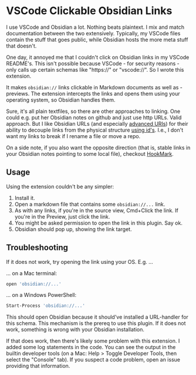 # VSCode Clickable Obsidian Links

I use VSCode and Obsidian a lot. Nothing beats plaintext. I mix and match documentation between the two extensively. Typically, my VSCode files contain the stuff that goes public, while Obsidian hosts the more meta stuff that doesn't.

One day, it annoyed me that I couldn't click on Obsidian links in my VSCode README's. This isn't possible because VSCode - for security reasons - only calls up certain schemas like "https://" or "vscode://". So I wrote this extension.

It makes `obsidian://` links clickable in Markdown documents as well as -previews. The extension intercepts the links and opens them using your operating system, so Obsidian handles them.

Sure, it's all plain textfiles, so there are other approaches to linking. One could e.g. put her Obsidian notes on github and just use http URLs. Valid approach. But I like Obsidian URLs (and especially [advanced URIs](https://publish.obsidian.md/advanced-uri-doc/Home)) for their ability to decouple links from the physical structure [using id's](https://publish.obsidian.md/advanced-uri-doc/Concepts/File+identifiers#Key+in+frontmatter). I.e., I don't want my links to break if I rename a file or move a repo.

On a side note, if you also want the opposite direction (that is, stable links in your Obsidian notes pointing to some local file), checkout [HookMark](https://hookproductivity.com).

## Usage

Using the extension couldn't be any simpler:

1. Install it.
1. Open a markdown file that contains some `obsidian://...` link.
1. As with any links, if you're in the source view, Cmd+Click the link. If you're in the Preview, just click the link.
1. You might be asked permission to open the link in this plugin. Say ok.
1. Obsidian should pop up, showing the link target.

## Troubleshooting

If it does not work, try opening the link using your OS. E.g. ...

... on a Mac terminal:

```sh
open 'obsidian://...'
```

... on a Windows PowerShell:

```sh
Start-Process 'obsidian://...'
```

This should open Obsidian because it should've installed a URL-handler for this schema. This mechanism is the prereq to use this plugin. If it does not work, something is wrong with your Obsidian installation.

If that does work, then there's likely some problem with this extension. I added some log statements in the code. You can see the output in the builtin developer tools (on a Mac: Help > Toggle Developer Tools, then select the "Console" tab). If you suspect a code problem, open an issue providing that information.
